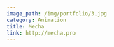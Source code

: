 ```yaml
---
image_path: /img/portfolio/3.jpg
category: Animation
title: Mecha
link: http://mecha.pro
---
```

